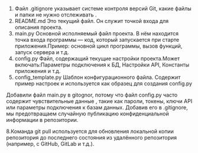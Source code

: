 1. Файл .gitignore указывает системе контроля версий Git, какие файлы и папки не нужно отслеживать .
2. README.md Это текущий файл. Он служит точкой входа для описания проекта.
3. main.py Основной исполняемый файл проекта. В нём находится точка входа программы — код, который запускается при старте приложения.Пример: основной цикл программы, вызов функций, запуск сервера и т.д.
4. config.py Файл, содержащий текущие настройки проекта.Может включать:Параметры подключения к БД, Настройки API, Константы приложения и т.д.
5. config_template.py Шаблон конфигурационного файла.
Содержит пример настроек и используется как образец для создания config.py

Добавили файл main.py в gitognor, потому что файл config.py часто содержит чувствительные данные , такие как пароли, токены, ключи API или параметры подключения к базам данных. Добавив его в .gitignore, мы предотвращаем случайную публикацию конфиденциальной информации в репозитории.


8.Команда git pull используется для обновления локальной копии репозитория до последнего состояния из удалённого репозитория (например, с GitHub, GitLab и т.д.).
